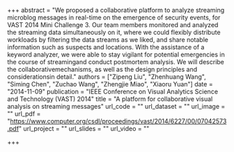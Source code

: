 +++
abstract = "We proposed a collaborative platform to analyze streaming microblog messages in real-time on the emergence of security events, for VAST 2014 Mini Challenge 3. Our team members monitored and analyzed the streaming data simultaneously on it, where we could flexibly distribute workloads by filtering the data streams as we liked, and share notable information such as suspects and locations. With the assistance of a keyword analyzer, we were able to stay vigilant for potential emergencies in the course of streamingand conduct postmortem analysis. We will describe the collaborativemechanisms, as well as the design principles and considerationsin detail."
authors = ["Zipeng Liu", "Zhenhuang Wang", "Siming Chen", "Zuchao Wang", "Zhengjie Miao", "Xiaoru Yuan"]
date = "2014-11-09"
publication = "IEEE Conference on Visual Analytics Science and Technology (VAST) 2014"
title = "A platform for collaborative visual analysis on streaming messages"
url_code = ""
url_dataset = ""
url_image = ""
url_pdf = "https://www.computer.org/csdl/proceedings/vast/2014/6227/00/07042573.pdf"
url_project = ""
url_slides = ""
url_video = ""

+++

